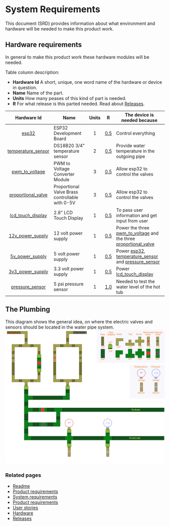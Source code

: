 # System Requirements
This document (SRD) provides information about what environment and hardware will be needed to make this product work.

## Hardware requirements

In general to make this product work these hardware modules will be needed.

Table column description:
  * __Hardware Id__ A short, unique, one word name of the hardware or device in question.
  * __Name__ Name of the part.
  * __Units__ How many peases of this kind of part is needed.
  * __R__ For what release is this parted needed.  Read about [Releases].

|  Hardware Id         | Name                                            | Units |   R   | The device is needed because                                         |
|:--------------------:|-------------------------------------------------|:------:|-------|---------------------------------------------------------------------|
| [esp32]              | ESP32 Development Board                         |   1    | [0.5] | Control everything                                                  |
| [temperature_sensor] | DS18B20 3/4" temperature sensor                 |   2    | [0.5] | Provide water temperature in the outgoing pipe                      |
| [pwm_to_voltage]     | PWM to Voltage Converter Module                 |   3    | [0.5] | Allow esp32 to control the valves                                   |
| [proportional_valve] | Proportional Valve Brass controllable with 0-5V |   3    | [0.5] | Allow esp32 to control the valves                                   |
| [lcd_touch_display]  | 2.8" LCD Touch Display                          |   1    | [0.5] | To pass user information and get input from user                    |
| [12v_power_supply]   | 12 volt power supply                            |   1    | [0.5] | Power the three [pwm_to_voltage] and the three [proportional_valve] |
| [5v_power_supply]    | 5 volt power supply                             |   1    | [0.5] | Power [esp32], [temperature_sensor] and [pressure_sensor]           |
| [3v3_power_supply]   | 3.3 volt power supply                           |   1    | [0.5] | Power [lcd_touch_display]                                           |
| [pressure_sensor]    | 5 psi pressure sensor                           |   1    | [1.0] | Needed to test the water level of the hot tub                       |

## The Plumbing

This diagram shows the general idea, on where the electric valves and sensors should be located in the water pipe system.
<img src="./pipeConnections.svg" alt="Overnew image of the whole system" />

 ### Related pages
 * [Readme]
 * [Product requirements]
 * [System requirements]
 * [Product requirements]
 * [User stories]
 * [Hardware]
 * [Releases]


[Readme]: ../../README.md
[Product requirements]: ./productRequirements.md
[System requirements]: ./SystemRequirements.md
[User stories]: ./userStories.md
[Hardware]: ./hardware.md
[Releases]: ./releases.md

[0.5]: ./releases.md#release-05---bare-minimum
[0.6]: ./releases.md#release-06--hardware-installed
[0.7]: ./releases.md#release-07---additional-features
[0.8]: ./releases.md#release-08---remote-access
[0.9]: ./releases.md#release-09---boxed
[1.0]: ./releases.md#release-10

[esp32]: ./hardware.md#esp32
[temperature_sensor]: ./hardware.md#temperature_sensor
[pwm_to_voltage]: ./hardware.md#pwm_to_voltage
[proportional_valve]: ./hardware.md#proportional_valve
[lcd_touch_display]: ./hardware.md#lcd_touch_display
[12v_power_supply]: ./hardware.md#12v_power_supply
[5v_power_supply]: ./hardware.md#5v_power_supply
[3v3_power_supply]: ./hardware.md#3v_power_supply
[pressure_sensor]: ./hardware.md#pressure_sensor
